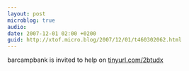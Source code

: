 ```yaml
---
layout: post
microblog: true
audio: 
date: 2007-12-01 02:00 +0200
guid: http://xtof.micro.blog/2007/12/01/t460302062.html
---
```

barcampbank is invited to help on [tinyurl.com/2btudx](http://tinyurl.com/2btudx)
